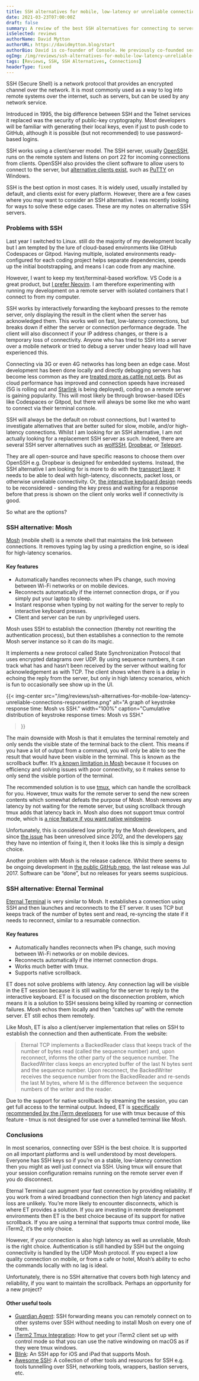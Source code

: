```yaml
---
title: SSH alternatives for mobile, low-latency or unreliable connections
date: 2021-03-23T07:00:00Z
draft: false
summary: A review of the best SSH alternatives for connecting to servers over poor connections.
isSelected: reviews
authorName: David Mytton
authorURL: https://davidmytton.blog/start
authorBio: David is co-founder of Console. He previously co-founded server monitoring startup, Server Density, where he built the original version of the product in Python and grew the business to acquisition in 2018, at which point it was used by hundreds of customers to collect billions of time series metrics from millions of servers. More recently, he has been researching sustainable computing at Imperial College London & Uptime Institute, which he continues to do alongside running Console.
ogImg: /img/reviews/ssh-alternatives-for-mobile-low-latency-unreliable-connections-responsetime.png
tags: [Reviews, SSH, SSH Alternatives, Connections]
headerType: fixed
---
```


SSH (Secure Shell) is a network protocol that provides an encrypted channel
over the network. It is most commonly used as a way to log into remote systems
over the internet, such as servers, but can be used by any network service.

Introduced in 1995, the big difference between SSH and the Telnet services it
replaced was the security of public-key cryptography. Most developers will be
familiar with generating their local keys, even if just to push code to GitHub,
although it is possible (but not recommended) to use password-based logins.

SSH works using a client/server model. The SSH server, usually
[OpenSSH](https://en.wikipedia.org/wiki/OpenSSH), runs on the remote system and
listens on port 22 for incoming connections from clients.  OpenSSH also
provides the client software to allow users to connect to the server, but
[alternative clients
exist](https://en.wikipedia.org/wiki/Comparison_of_SSH_clients), such as
[PuTTY](https://en.wikipedia.org/wiki/PuTTY) on Windows.

SSH is the best option in most cases. It is widely used, usually installed by
default, and clients exist for every platform. However, there are a few cases
where you may want to consider an SSH alternative. I was recently looking for
ways to solve these edge cases. These are my notes on alternative SSH servers.

### Problems with SSH

Last year I switched to Linux. still do the majority of my development locally
but I am tempted by the lure of cloud-based environments like GitHub Codespaces
or Gitpod. Having multiple, isolated environments ready-configured for each
coding project helps separate dependencies, speeds up the initial
bootstrapping, and means I can code from any machine.

However, I want to keep my text/terminal-based workflow. VS Code is a great
product, but [I prefer
Neovim](/reviews/neovim-best-code-editor-ide-for-developers/). I am therefore
experimenting with running my development on a remote server with isolated
containers that I connect to from my computer.

SSH works by interactively forwarding the keyboard presses to the remote
server, only displaying the result in the client when the server has
acknowledged them. This works well on fast, low-latency connections, but breaks
down if either the server or connection performance degrade. The client will
also disconnect if your IP address changes, or there is a temporary loss of
connectivity. Anyone who has tried to SSH into a server over a mobile network
or tried to debug a server under heavy load will have experienced this.

Connecting via 3G or even 4G networks has long been an edge case. Most
development has been done locally and directly debugging servers has become
less common as they are [treated more as cattle not
pets](https://cloudscaling.com/blog/cloud-computing/the-history-of-pets-vs-cattle/).
But as cloud performance has improved and connection speeds have increased (5G
is rolling out and [Starlink](https://www.starlink.com/) is being deployed),
coding on a remote server is gaining popularity. This will most likely be
through browser-based IDEs like Codespaces or Gitpod, but there will always be
some like me who want to connect via their terminal console.

SSH will always be the default on robust connections, but I wanted to
investigate alternatives that are better suited for slow, mobile, and/or
high-latency connections. Whilst I am looking for an SSH alternative, I am not
actually looking for a replacement SSH server as such. Indeed, there are
several SSH server alternatives such as
[wolfSSH](https://www.wolfssl.com/products/wolfssh/),
[Dropbear](https://matt.ucc.asn.au/dropbear/dropbear.html), or
[Teleport](https://github.com/gravitational/teleport).

They are all open-source and have specific reasons to choose them over OpenSSH
e.g. Dropbear is designed for embedded systems. Instead, the SSH alternative I
am looking for is more to do with the [transport
layer](https://tools.ietf.org/html/rfc4253). It needs to be able to deal with
high-latency, disconnects, packet loss, or otherwise unreliable connectivity.
Or, [the interactive keyboard design](https://tools.ietf.org/html/rfc4256)
needs to be reconsidered - sending the key press and waiting for a response
before that press is shown on the client only works well if connectivity is
good.

So what are the options?

### SSH alternative: Mosh

[Mosh](https://mosh.org) (mobile shell) is a remote shell that maintains the
link between connections. It removes typing lag by using a prediction engine,
so is ideal for high-latency scenarios.

#### Key features

* Automatically handles reconnects when IPs change, such moving between Wi-Fi
  networks or on mobile devices.
* Reconnects automatically if the internet connection drops, or if you simply
  put your laptop to sleep.
* Instant response when typing by not waiting for the server to reply to
  interactive keyboard presses.
* Client and server can be run by unprivileged users.

Mosh uses SSH to establish the connection (thereby not rewriting the
authentication process), but then establishes a connection to the remote Mosh
server instance so it can do its magic.

It implements a new protocol called State Synchronization Protocol that uses
encrypted datagrams over UDP. By using sequence numbers, it can track what has
and hasn’t been received by the server without waiting for acknowledgement as
with TCP. The client shows when there is a delay in echoing the reply from the
server, but only in high latency scenarios, which is fun to occasionally see
show up in the UI.

{{< img-center
src="/img/reviews/ssh-alternatives-for-mobile-low-latency-unreliable-connections-responsetime.png"
alt="A graph of keystroke response time: Mosh vs SSH."
width="100%"
caption="Cumulative distribution of keystroke response times: Mosh vs SSH."
>}}

The main downside with Mosh is that it emulates the terminal remotely and only
sends the visible state of the terminal back to the client. This means if you
have a lot of output from a command, you will only be able to see the result
that would have been visible in the terminal. This is known as the scrollback
buffer. It’s [a known limitation in
Mosh](https://github.com/mobile-shell/mosh/issues/2) because it focuses on
efficiency and solving issues with poor connectivity, so it makes sense to only
send the visible portion of the terminal.

The recommended solution is to use [tmux](https://github.com/tmux/tmux), which
can handle the scrollback for you. However, tmux waits for the remote server to
send the new screen contents which somewhat defeats the purpose of Mosh. Mosh
removes any latency by not waiting for the remote server, but using scrollback
through tmux adds that latency back in. Mosh also does not support tmux control
mode, which is [a nice feature if you want native
windowing](https://medium.com/@gveloper/using-iterm2s-built-in-integration-with-tmux-d5d0ef55ec30).

Unfortunately, this is considered low priority by the Mosh developers, and
since [the issue](https://github.com/mobile-shell/mosh/issues/122) has been
unresolved since 2012, and the developers
[say](https://github.com/mobile-shell/mosh/issues/122#issuecomment-682060982)
they have no intention of fixing it, then it looks like this is simply a design
choice.

Another problem with Mosh is the release cadence. Whilst there seems to be
ongoing development in [the public GitHub
repo](https://github.com/mobile-shell/mosh), the last release was Jul 2017.
Software can be “done”, but no releases for years seems suspicious.

### SSH alternative: Eternal Terminal

[Eternal Terminal](https://eternalterminal.dev/) is very similar to Mosh. It
establishes a connection using SSH and then launches and reconnects to the ET
server. It uses TCP but keeps track of the number of bytes sent and read,
re-syncing the state if it needs to reconnect, similar to a resumable
connection.

#### Key features

* Automatically handles reconnects when IPs change, such moving between Wi-Fi
  networks or on mobile devices.
* Reconnects automatically if the internet connection drops.
* Works much better with tmux.
* Supports native scrollback.

ET does not solve problems with latency. Any connection lag will be visible in
the ET session because it is still waiting for the server to reply to the
interactive keyboard. ET is focused on the disconnection problem, which means
it is a solution to SSH sessions being killed by roaming or connection
failures. Mosh echos them locally and then “catches up” with the remote server.
ET still echos them remotely.

Like Mosh, ET is also a client/server implementation that relies on SSH to
establish the connection and then authenticate. From the website:

> Eternal TCP implements a BackedReader class that keeps track of the number of
> bytes read (called the sequence number) and, upon reconnect, informs the
> other party of the sequence number. The BackedWriter class keeps an encrypted
> buffer of the last N bytes sent and the sequence number. Upon reconnect, the
> BackedWriter receives the sequence number from the BackedReader and re-sends
> the last M bytes, where M is the difference between the sequence numbers of
> the writer and the reader.

Due to the support for native scrollback by streaming the session, you can get
full access to the terminal output. Indeed, ET is [specifically recommended by
the iTerm
developers](https://gitlab.com/gnachman/iterm2/-/wikis/tmux-Integration-Best-Practices#i-want-to-use-mosh)
for use with tmux because of this feature - tmux is not designed for use over a
tunnelled terminal like Mosh.

### Conclusions

In most scenarios, connecting over SSH is the best choice. It is supported on
all important platforms and is well understood by most developers. Everyone has
SSH keys so if you’re on a stable, low-latency connection then you might as
well just connect via SSH. Using tmux will ensure that your session
configuration remains running on the remote server even if you do disconnect.

Eternal Terminal can augment your fast connection by providing reliability. If
you work from a wired broadband connection then high latency and packet loss
are unlikely. You’re more likely to encounter disconnects, which is where ET
provides a solution. If you are investing in remote development environments
then ET is the best choice because of its support for native scrollback. If you
are using a terminal that supports tmux control mode, like iTerm2, it’s the
only choice.

However, if your connection is also high latency as well as unreliable, Mosh is
the right choice. Authentication is still handled by SSH but the ongoing
connectivity is handled by the UDP Mosh protocol. If you expect a low quality
connection on mobile, or from a cafe or hotel, Mosh’s ability to echo the
commands locally with no lag is ideal.

Unfortunately, there is no SSH alternative that covers both high latency and
reliability, if you want to maintain the scrollback. Perhaps an opportunity for
a new project?

#### Other useful tools

* [Guardian Agent](https://github.com/StanfordSNR/guardian-agent): SSH
  forwarding means you can remotely connect on to other systems over SSH
  without needing to install Mosh on every one of them.
* [iTerm2 Tmux
  Integration](https://iterm2.com/documentation-tmux-integration.html): How to
  get your iTerm2 client set up with control mode so that you can use the
  native windowing on macOS as if they were tmux windows.
* [Blink](https://blink.sh/): An SSH app for iOS and iPad that supports Mosh.
* [Awesome SSH](https://project-awesome.org/moul/awesome-ssh): A collection of
  other tools and resources for SSH e.g. tools tunnelling over SSH, networking
  tools, wrappers, bastion servers, etc.

